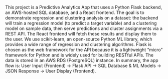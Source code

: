This project is a Predictive Analytics App that uses a Python Flask backend, an AWS-hosted SQL database, and a React frontend. The goal is to demonstrate regression and clustering analysis on a dataset: the backend will train a regression model (to predict a target variable) and a clustering model on sample data, then serve predictions and cluster assignments via a REST API. The React frontend will fetch these results and display them to the user. We use scikit-learn, an open-source Python ML library, which provides a wide range of regression and clustering algorithms. Flask is chosen as the web framework for the API because it is a lightweight “micro” framework for Python​
 and is widely used for building RESTful APIs. The data is stored in an AWS RDS (PostgreSQL) instance. In summary, the app flow is: User Input (Frontend) → Flask API → SQL Database & ML Models → JSON Response → User Display (Frontend).
